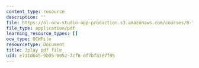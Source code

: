 ```yaml
---
content_type: resource
description: ''
file: https://ol-ocw-studio-app-production.s3.amazonaws.com/courses/8-701-introduction-to-nuclear-and-particle-physics-fall-2020/e731d6459b9500527cf8df7bfa3e7f95_I5yQgNyBYb8.pdf
file_type: application/pdf
learning_resource_types: []
ocw_type: OCWFile
resourcetype: Document
title: 3play pdf file
uid: e731d645-9b95-0052-7cf8-df7bfa3e7f95
---
```

